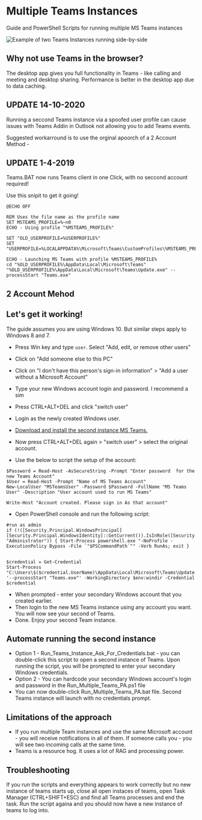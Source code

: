 # Multiple Teams Instances
Guide and PowerShell Scripts for running multiple MS Teams instances

![Example of two Teams Instances running side-by-side](Multiple.png)

## Why not use Teams in the browser? 
The desktop app gives you full functionality in Teams - like calling and meeting and desktop sharing. Performance is better in the desktop app due to data caching.

## UPDATE 14-10-2020 ##

Running a seccond Teams instance via a spoofed user profile can cause issues with Teams Addin in Outlook not allowing you to add Teams events.

Suggested workarround is to use the orginal apoorch of a  2 Account Method - 

## UPDATE 1-4-2019 ##

Teams.BAT now runs Teams client in one Click, with no seccond account required!


Use this snipit to get it going!

```
@ECHO OFF
 
REM Uses the file name as the profile name
SET MSTEAMS_PROFILE=%~n0
ECHO - Using profile "%MSTEAMS_PROFILE%"
 
SET "OLD_USERPROFILE=%USERPROFILE%"
SET "USERPROFILE=%LOCALAPPDATA%\Microsoft\Teams\CustomProfiles\%MSTEAMS_PROFILE%"
 
ECHO - Launching MS Teams with profile %MSTEAMS_PROFILE%
cd "%OLD_USERPROFILE%\AppData\Local\Microsoft\Teams"
"%OLD_USERPROFILE%\AppData\Local\Microsoft\Teams\Update.exe" --processStart "Teams.exe"

```


## 2 Account Mehod  

###


## Let's get it working!

The guide assumes you are using Windows 10. But similar steps apply to Windows 8 and 7.

- Press Win key and type `user`. Select "Add, edit, or remove other users"
- Click on "Add someone else to this PC"
- Click on "I don't have this person's sign-in information" > "Add a user without a Microsoft Account"
- Type your new Windows account login and password. I recommend a sim
- Press CTRL+ALT+DEL and click "switch user"
- Login as the newly created Windows user.
- [Download and install the second instance MS Teams.](https://teams.microsoft.com/downloads)
- Now press CTRL+ALT+DEL again > "switch user" > select the original account.

- Use the below to script the setup of the account:
```
$Password = Read-Host -AsSecureString -Prompt "Enter password  for the new Teams Account"
$User = Read-Host -Prompt "Name of MS Teams Account"
New-LocalUser "MSTeamsUser" -Password $Password -FullName "MS Teams User" -Description "User account used to run MS Teams"

Write-Host "Account created. Please sign in As that account"
```

- Open PowerShell console and run the following script:

```
#run as admin 
if (!([Security.Principal.WindowsPrincipal][Security.Principal.WindowsIdentity]::GetCurrent()).IsInRole([Security.Principal.WindowsBuiltInRole] "Administrator")) { Start-Process powershell.exe "-NoProfile -ExecutionPolicy Bypass -File `"$PSCommandPath`"" -Verb RunAs; exit }


$credential = Get-Credential
Start-Process "C:\Users\$($credential.UserName)\AppData\Local\Microsoft\Teams\Update.exe" '--processStart "Teams.exe"' -WorkingDirectory $env:windir -Credential $credential
```

- When prompted - enter your secondary Windows account that you created earlier.
- Then login to the new MS Teams instance using any account you want. You will now see your second of Teams.
- Done. Enjoy your second Team instance.

## Automate running the second instance

- Option 1 - Run_Teams_Instance_Ask_For_Credentials.bat - you can double-click this script to open a second instance of Teams. Upon running the script, you will be prompted to enter your secondary Windows credentials.
- Option 2 - You can hardcode your secondary Windows account's login and password in the Run_Multiple_Teams_PA.ps1 file
- You can now double-click Run_Multiple_Teams_PA.bat file. Second Teams instance will launch with no credentials prompt.


## Limitations of the approach

- If you run multiple Team instances and use the same Microsoft account - you will receive notifications in all of them. If someone calls you - you will see two incoming calls at the same time.
- Teams is a resource hog. It uses a lot of RAG and processing power.

## Troubleshooting

If you run the scripts and everything appears to work correctly but no new instance of teams starts up, close all open instaces of teams, open Task Manager (CTRL+SHIFT+ESC) and find all Teams processes and end the task. Run the script againa and you should now have a new instance of teams to log into. 


